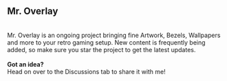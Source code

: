 <h2>Mr. Overlay</h2><BR>Mr. Overlay is an ongoing project bringing fine Artwork, Bezels, Wallpapers and more to your retro gaming setup. New content is frequently being added, so make sure you star the project to get the latest updates.<BR><br><b>Got an idea?</b><BR>Head on over to the Discussions tab to share it with me!<BR><BR>
